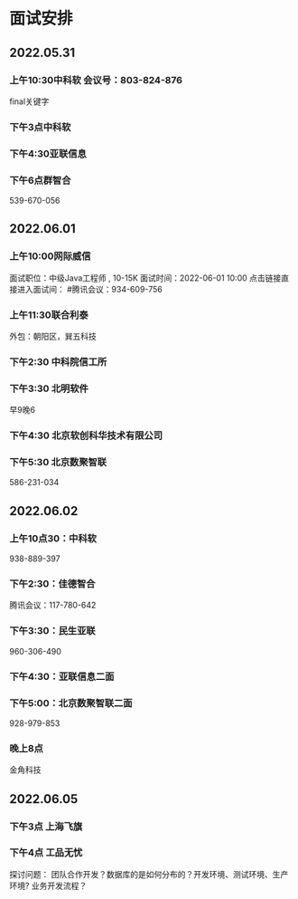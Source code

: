 # 面试安排
## 2022.05.31
### 上午10:30中科软 会议号：803-824-876
final关键字
### 下午3点中科软
### 下午4:30亚联信息
### 下午6点群智合
539-670-056

## 2022.06.01
### 上午10:00网际威信
面试职位：中级Java工程师 , 10-15K
面试时间：2022-06-01 10:00
点击链接直接进入面试间：
#腾讯会议：934-609-756

### 上午11:30联合利泰
外包：朝阳区，巽五科技

### 下午2:30 中科院信工所
### 下午3:30 北明软件
早9晚6
### 下午4:30 北京软创科华技术有限公司
### 下午5:30 北京数聚智联
586-231-034


## 2022.06.02                                                                                
### 上午10点30：中科软
938-889-397
### 下午2:30：佳德智合
腾讯会议：117-780-642
### 下午3:30：民生亚联


960-306-490
### 下午4:30：亚联信息二面
### 下午5:00：北京数聚智联二面
928-979-853
### 晚上8点
金角科技

## 2022.06.05
### 下午3点 上海飞旗
### 下午4点 工品无忧
探讨问题：
团队合作开发？数据库的是如何分布的？开发环境、测试环境、生产环境?
业务开发流程？



